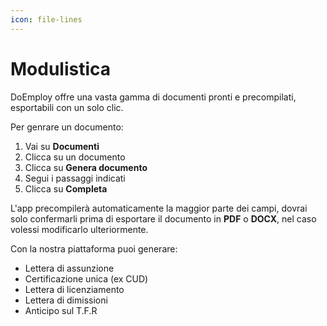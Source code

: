 ```yaml
---
icon: file-lines
---
```


# Modulistica

DoEmploy offre una vasta gamma di documenti pronti e precompilati, esportabili con un solo clic.

Per genrare un documento:

1. Vai su **Documenti**
2. Clicca su un documento
3. Clicca su **Genera documento**
4. Segui i passaggi indicati
5. Clicca su **Completa**

L'app precompilerà automaticamente la maggior parte dei campi, dovrai solo confermarli prima di esportare il documento in **PDF** o **DOCX**, nel caso volessi modificarlo ulteriormente.

Con la nostra piattaforma puoi generare:

* Lettera di assunzione
* Certificazione unica (ex CUD)
* Lettera di licenziamento
* Lettera di dimissioni
* Anticipo sul T.F.R



